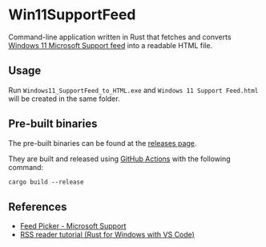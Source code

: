 # Win11SupportFeed

Command-line application written in Rust that fetches and converts [Windows 11 Microsoft Support feed](https://support.microsoft.com/en-us/feed/atom/4ec863cc-2ecd-e187-6cb3-b50c6545db92) into a readable HTML file.

## Usage

Run `Windows11_SupportFeed_to_HTML.exe` and `Windows 11 Support Feed.html` will be created in the same folder.

## Pre-built binaries

The pre-built binaries can be found at the [releases page](https://github.com/cjee21/Win11SupportFeed/releases).

They are built and released using [GitHub Actions](https://github.com/cjee21/Win11SupportFeed/actions/workflows/release.yml) with the following command:

```ps
cargo build --release
```

## References

- [Feed Picker - Microsoft Support](https://support.microsoft.com/en-us/rss-feed-picker)
- [RSS reader tutorial (Rust for Windows with VS Code)](https://learn.microsoft.com/en-us/windows/dev-environment/rust/rss-reader-rust-for-windows)
